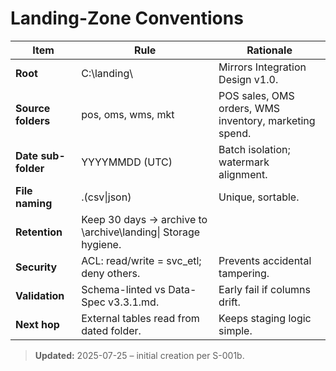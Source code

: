 ﻿# Landing-Zone Conventions

| Item             | Rule                                          | Rationale                                   |
|------------------|-----------------------------------------------|---------------------------------------------|
| **Root**         | C:\landing\                                 | Mirrors Integration Design v1.0.            |
| **Source folders** | pos, oms, wms, mkt                  | POS sales, OMS orders, WMS inventory, marketing spend. |
| **Date sub-folder** | YYYYMMDD (UTC)                           | Batch isolation; watermark alignment.       |
| **File naming**  | <source>_<YYYYMMDD>_<HHMM>.(csv\|json)      | Unique, sortable.                           |
| **Retention**    | Keep 30 days → archive to \\archive\landing\| Storage hygiene.                            |
| **Security**     | ACL: read/write = svc_etl; deny others.     | Prevents accidental tampering.              |
| **Validation**   | Schema-linted vs Data-Spec v3.3.1.md.       | Early fail if columns drift.                |
| **Next hop**     | External tables read from dated folder.       | Keeps staging logic simple.                 |

> **Updated:** 2025-07-25 – initial creation per S-001b.
